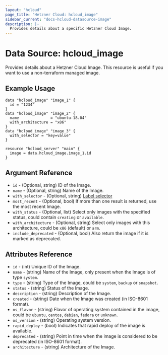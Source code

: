 ```yaml
---
layout: "hcloud"
page_title: "Hetzner Cloud: hcloud_image"
sidebar_current: "docs-hcloud-datasource-image"
description: |-
  Provides details about a specific Hetzner Cloud Image.
---
```


# Data Source: hcloud_image

Provides details about a Hetzner Cloud Image.
This resource is useful if you want to use a non-terraform managed image.

## Example Usage

```hcl
data "hcloud_image" "image_1" {
  id = "1234"
}
data "hcloud_image" "image_2" {
  name              = "ubuntu-18.04"
  with_architecture = "x86"
}
data "hcloud_image" "image_3" {
  with_selector = "key=value"
}

resource "hcloud_server" "main" {
  image = data.hcloud_image.image_1.id
}
```

## Argument Reference

- `id` - (Optional, string) ID of the Image.
- `name` - (Optional, string) Name of the Image.
- `with_selector` - (Optional, string) [Label selector](https://docs.hetzner.cloud/#overview-label-selector)
- `most_recent` - (Optional, bool) If more than one result is returned, use the most recent Image.
- `with_status` - (Optional, list) Select only images with the specified status, could contain `creating` or `available`.
- `with_architecture` - (Optional, string) Select only images with this architecture, could be `x86` (default) or `arm`.
- `include_deprecated` - (Optional, bool) Also return the image if it is marked as deprecated.

## Attributes Reference

- `id` - (int) Unique ID of the Image.
- `name` - (string) Name of the Image, only present when the Image is of type `system`.
- `type` - (string) Type of the Image, could be `system`, `backup` or `snapshot`.
- `status` - (string) Status of the Image.
- `description` - (string) Description of the Image.
- `created` - (string) Date when the Image was created (in ISO-8601 format).
- `os_flavor` - (string) Flavor of operating system contained in the image, could be `ubuntu`, `centos`, `debian`, `fedora` or `unknown`.
- `os_version` - (string) Operating system version.
- `rapid_deploy` - (bool) Indicates that rapid deploy of the image is available.
- `deprecated` - (string) Point in time when the image is considered to be deprecated (in ISO-8601 format).
- `architecture` - (string) Architecture of the Image.
